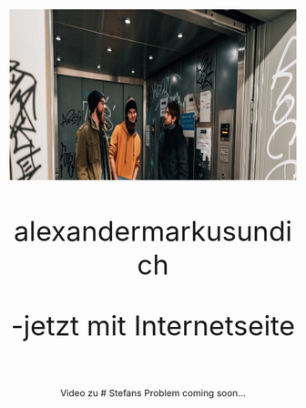 <center>
<font size="7">
  
<img src="pictures/dullisImFahrstuhl1.jpg" height=300>

alexandermarkusundich

-jetzt mit Internetseite

<font size="3">
  Video zu 
  # Stefans Problem
  coming soon...
</font>

</font>
</center>
